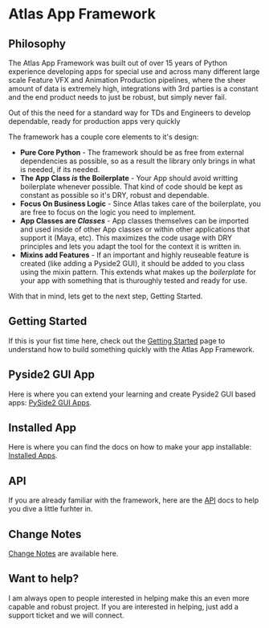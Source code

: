 # Atlas App Framework

## Philosophy

The Atlas App Framework was built out of over 15 years of Python experience developing apps for special use and across many different large scale Feature VFX and Animation Production pipelines, where the sheer amount of data is extremely high, integrations with 3rd parties is a constant and the end product needs to just be robust, but simply never fail.

Out of this the need for a standard way for TDs and Engineers to develop dependable, ready for production apps very quickly

The framework has a couple core elements to it's design:

- **Pure Core Python** - The framework should be as free from external dependencies as possible, so as a result the library only brings in what is needed, if its needed.
- **The App Class _is_ the Boilerplate** - Your App should avoid writting boilerplate whenever possible. That kind of code should be kept as constant as possible so it's DRY, robust and dependable.
- **Focus On Business Logic** - Since Atlas takes care of the boilerplate, you are free to focus on the logic you need to implement.
- **App Classes are _Classes_** - App classes themselves can be imported and used inside of other App classes or within other applications that support it (Maya, etc). This maximizes the code usage with DRY principles and lets you adapt the tool for the context it is written in.
- **Mixins add Features** - If an important and highly reuseable feature is created (like adding a Pyside2 GUI), it should be added to you class using the mixin pattern. This extends what makes up the _boilerplate_ for your app with something that is thuroughly tested and ready for use.

With that in mind, lets get to the next step, Getting Started.

## Getting Started

If this is your fist time here, check out the [Getting Started](gettingstarted.md) page to understand how to build something quickly with the Atlas App Framework.

## Pyside2 GUI App

Here is where you can extend your learning and create Pyside2 GUI based apps: [PySide2 GUI Apps](pyside2app.md).

## Installed App

Here is where you can find the docs on how to make your app installable: [Installed Apps](installedapp.md).

## API

If you are already familiar with the framework, here are the [API](api.md) docs to help you dive a little furhter in.

## Change Notes

[Change Notes](change_notes.md) are available here.

## Want to help?

I am always open to people interested in helping make this an even more capable and robust project. If you are interested in helping, just add a support ticket and we will connect.
